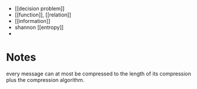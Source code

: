 
- [[decision problem]]
- [[function]], [[relation]]
- [[information]]
- shannon [[entropy]]
- 


# Notes

every message can at most be compressed to the length of its compression plus the compression algorithm.
 